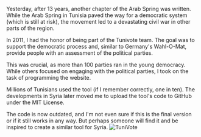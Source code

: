 Yesterday, after 13 years, another chapter of the Arab Spring was written. While the Arab Spring in Tunisia paved the way for a democratic system (which is still at risk), the movement led to a devastating civil war in other parts of the region. 

In 2011, I had the honor of being part of the Tunivote team. The goal was to support the democratic process and, similar to Germany's Wahl-O-Mat, provide people with an assessment of the political parties.

This was crucial, as more than 100 parties ran in the young democracy. While others focused on engaging with the political parties, I took on the task of programming the website.

Millions of Tunisians used the tool (if I remember correctly, one in ten). The developments in Syria later moved me to upload the tool's code to GitHub under the MIT License. 

The code is now outdated, and I'm not even sure if this is the final version or if it still works in any way. But perhaps someone will find it and be inspired to create a similar tool for Syria.
![TuniVote]([https://example.com/image.jpg](https://github.com/heikowagner/Tunivote/blob/main/tunivote.JPG?raw=true) "TuniVote")
